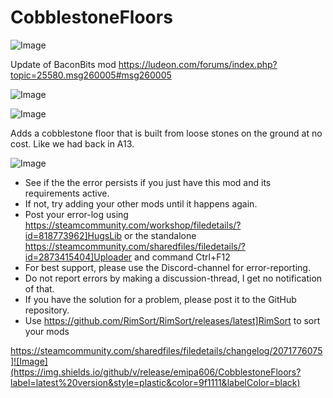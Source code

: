 # CobblestoneFloors

![Image](https://i.imgur.com/buuPQel.png)

Update of BaconBits mod 
https://ludeon.com/forums/index.php?topic=25580.msg260005#msg260005

![Image](https://i.imgur.com/pufA0kM.png)

	
![Image](https://i.imgur.com/Z4GOv8H.png)


Adds a cobblestone floor that is built from loose stones on the ground at no cost.
Like we had back in A13.


![Image](https://i.imgur.com/PwoNOj4.png)



-  See if the the error persists if you just have this mod and its requirements active.
-  If not, try adding your other mods until it happens again.
-  Post your error-log using https://steamcommunity.com/workshop/filedetails/?id=818773962]HugsLib or the standalone https://steamcommunity.com/sharedfiles/filedetails/?id=2873415404]Uploader and command Ctrl+F12
-  For best support, please use the Discord-channel for error-reporting.
-  Do not report errors by making a discussion-thread, I get no notification of that.
-  If you have the solution for a problem, please post it to the GitHub repository.
-  Use https://github.com/RimSort/RimSort/releases/latest]RimSort to sort your mods



https://steamcommunity.com/sharedfiles/filedetails/changelog/2071776075]![Image](https://img.shields.io/github/v/release/emipa606/CobblestoneFloors?label=latest%20version&style=plastic&color=9f1111&labelColor=black)

